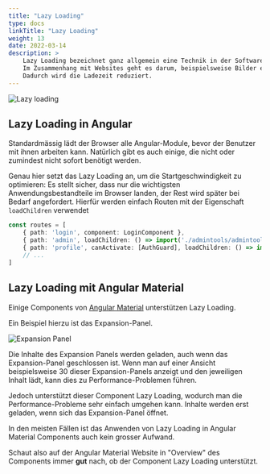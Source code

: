 ```yaml
---
title: "Lazy Loading"
type: docs
linkTitle: "Lazy Loading"
weight: 13
date: 2022-03-14
description: >
    Lazy Loading bezeichnet ganz allgemein eine Technik in der Software-Entwicklung um Daten erst bei Bedarf nachzuladen.
    Im Zusammenhang mit Websites geht es darum, beispielsweise Bilder erst dann vom Server zu laden, wenn diese im sichtbaren Bereich sind.
    Dadurch wird die Ladezeit reduziert.
---
```


![Lazy loading](../images/lazy_loading.png)

## Lazy Loading in Angular
Standardmässig lädt der Browser alle Angular-Module, bevor der Benutzer mit ihnen arbeiten kann.
Natürlich gibt es auch einige, die nicht oder zumindest nicht sofort benötigt werden.

Genau hier setzt das Lazy Loading an, um die Startgeschwindigkeit zu optimieren: Es stellt sicher, dass nur die wichtigsten Anwendungsbestandteile
im Browser landen, der Rest wird später bei Bedarf angefordert. Hierfür werden einfach Routen mit der Eigenschaft `loadChildren` verwendet

```typescript
const routes = [
    { path: 'login', component: LoginComponent },
    { path: 'admin', loadChildren: () => import('./admintools/admintools.module').then(m => m.AdmintoolsModule)},
    { path: 'profile', canActivate: [AuthGuard], loadChildren: () => import('./profile/profile.module').then(m => m.ProfileModule)},
    // ...
]
```

## Lazy Loading mit Angular Material
Einige Components von [Angular Material](/05_1_ts_angular_material) unterstützen Lazy Loading. 

Ein Beispiel hierzu ist das Expansion-Panel.

![Expansion Panel](../images/expansion_panel.png)

Die Inhalte des Expansion Panels werden geladen, auch wenn das Expansion-Panel geschlossen ist.
Wenn man auf einer Ansicht beispielsweise 30 dieser Expansion-Panels anzeigt und den jeweiligen Inhalt lädt, kann dies zu Performance-Problemen führen.

Jedoch unterstützt dieser Component Lazy Loading, wodurch man die Performance-Probleme sehr einfach umgehen kann.
Inhalte werden erst geladen, wenn sich das Expansion-Panel öffnet.

In den meisten Fällen ist das Anwenden von Lazy Loading in Angular Material Components auch kein grosser Aufwand.

Schaut also auf der Angular Material Website in "Overview" des Components immer **gut** nach, ob der Component Lazy Loading unterstützt.